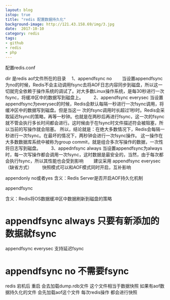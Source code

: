 ```yaml
---
layout: blog
istop: true
title: "redis 配置数据持久化"
background-image: http://121.43.158.69/img/3.jpg
date:  2017-10-10
category: redis
tags:
- github
- redis
- php
---
```

配置redis.conf

dir 是redis aof文件所在的目录
　1、appendfsync no
　　当设置appendfsync为no的时候，Redis不会主动调用fsync去将AOF日志内容同步到磁盘，所以这一切就完全依赖于操作系统的调试了。对大多数Linux操作系统，是每30秒进行一次fsync，将缓冲区中的数据写到磁盘上。
　　2、appendfsync everysec
当设置appendfsync为everysec的时候，Redis会默认每隔一秒进行一次fsync调用，将缓冲区中的数据写到磁盘。但是当这一 次的fsync调用时长超过1秒时。Redis会采取延迟fsync的策略，再等一秒钟。也就是在两秒后再进行fsync，这一次的fsync就不管会执行多长时间都会进行。这时候由于在fsync时文件描述符会被阻塞，所以当前的写操作就会阻塞。
所以，结论就是：在绝大多数情况下，Redis会每隔一秒进行一次fsync。在最坏的情况下，两秒钟会进行一次fsync操作。
这一操作在大多数数据库系统中被称为group commit，就是组合多次写操作的数据，一次性将日志写到磁盘。
　　3、appednfsync always
当设置appendfsync为always时，每一次写操作都会调用一次fsync，这时数据是最安全的，当然，由于每次都会执行fsync，所以其性能也会受到影响
 　　建议采用 appendfsync everysec（缺省方式）
　　快照模式可以和AOF模式同时开启，互补影响



appendonly no或者yes
含义：Redis Server是否开启AOF持久化机制


appendfsync

含义：Redis将OS数据缓冲区中数据刷新到磁盘的策略
# appendfsync always  只要有新添加的数据就fsync
appendfsync everysec  支持延迟fsync
# appendfsync no      不需要fsync

redis 宕机后 重启 会去加载dump.rdb文件 这个文件相当于数据快照 如果有aof数据持久化的文件 会先加载aof这个文件 每次redis操作 都会进行快照
